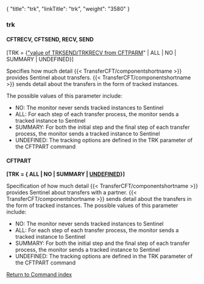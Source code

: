 {
    "title": "trk",
    "linkTitle": "trk",
    "weight": "3580"
}<span id="trk"></span>

### trk

<span id="trk_CFTRECV"></span><span id="trk_CFTSEND"></span>

#### CFTRECV, CFTSEND, RECV, SEND

\[TRK = {<u>"value of TRKSEND/TRKRECV from CFTPARM</u>"
| ALL | NO | SUMMARY | UNDEFINED}\]

Specifies how much detail  {{< TransferCFT/componentshortname  >}} provides
Sentinel about transfers.  {{< TransferCFT/componentshortname  >}} sends detail about the
transfers in the form of tracked instances.

The possible values of this parameter include:

-   NO: The
    monitor never sends tracked instances to Sentinel
-   ALL:
    For each step of each transfer process, the monitor sends a tracked instance
    to Sentinel
-   SUMMARY:
    For both the initial step and the final step of each transfer process,
    the monitor sends a tracked instance to Sentinel
-   UNDEFINED: The
    tracking options are defined in the TRK parameter of the CFTPART command

<span id="trk_CFTPART"></span>

#### CFTPART

**\[TRK = { ALL
| NO | SUMMARY | <u>UNDEFINED</u>}\]**

Specification of how much detail  {{< TransferCFT/componentshortname  >}} provides Sentinel about transfers
with a partner.  {{< TransferCFT/componentshortname  >}} sends detail about the transfers in the form of tracked
instances. The possible values of this parameter include:

-   NO: The monitor
    never sends tracked instances to Sentinel
-   ALL: For each
    step of each transfer process, the monitor sends a tracked instance to
    Sentinel
-   SUMMARY: For both
    the initial step and the final step of each transfer process, the monitor
    sends a tracked instance to Sentinel
-   UNDEFINED: The
    tracking options are defined in the TRK parameter of the CFTPART command

[Return to Command index](../../)
